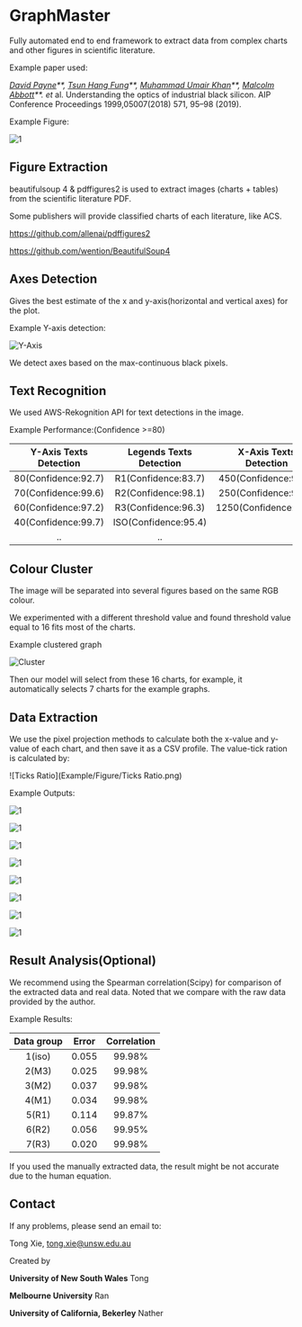 # GraphMaster

Fully automated end to end framework to extract data from complex charts and other figures in scientific literature.



Example paper used:

 *[David Payne](https://aip.scitation.org/author/Payne%2C+David)**,* *[Tsun Hang Fung](https://aip.scitation.org/author/Fung%2C+Tsun+Hang)**,* *[Muhammad Umair Khan](https://aip.scitation.org/author/Khan%2C+Muhammad+Umair)**,* *[Malcolm Abbott](https://aip.scitation.org/author/Abbott%2C+Malcolm)**. et* al. Understanding the optics of industrial black silicon. AIP Conference Proceedings 1999,05007(2018) 571, 95–98 (2019).

Example Figure:

![1](test/ori/1.jpg)



## Figure Extraction

beautifulsoup 4 & pdffigures2 is used to extract images (charts + tables) from the scientific literature PDF. 

Some publishers will provide classified charts of each literature, like ACS.

https://github.com/allenai/pdffigures2

https://github.com/wention/BeautifulSoup4

## Axes Detection

Gives the best estimate of the x and y-axis(horizontal and vertical axes) for the plot.

Example Y-axis detection:

![Y-Axis](Example/Figure/Y-Axis.png)

We detect axes based on the max-continuous black pixels.

## Text Recognition 

We used AWS-Rekognition API for text detections in the image.

Example Performance:(Confidence >=80)

| Y-Axis Texts Detection | Legends Texts Detection | X-Axis Texts Detection |
| :--------------------: | :---------------------: | :--------------------: |
|  80(Confidence:92.7)   |   R1(Confidence:83.7)   |  450(Confidence:98.7)  |
|  70(Confidence:99.6)   |   R2(Confidence:98.1)   |  250(Confidence:99.1)  |
|  60(Confidence:97.2)   |   R3(Confidence:96.3)   | 1250(Confidence:92.9)  |
|  40(Confidence:99.7)   |  ISO(Confidence:95.4)   |                        |
|           ..           |           ..            |                        |



## Colour Cluster 

The image will be separated into several figures based on the same RGB colour.

We experimented with a different threshold value and found threshold value equal to 16 fits most of the charts.

Example clustered graph

![Cluster](Example/Figure/Cluster.png)

Then our model will select from these 16 charts, for example, it automatically selects 7 charts for the example graphs.

## Data Extraction

We use the pixel projection methods to calculate both the x-value and y-value of each chart, and then save it as a CSV profile. The value-tick ration is calculated by:

![Ticks Ratio](Example/Figure/Ticks Ratio.png)

Example Outputs:

![1](Example/Figure/1.png)

![1](Example/Figure/2.png)

![1](Example/Figure/3.png)

![1](Example/Figure/4.png)

![1](Example/Figure/5.png)

![1](Example/Figure/5.png)

![1](Example/Figure/6.png)

![1](Example/Figure/7.png)

## Result Analysis(Optional)

We recommend using the Spearman correlation(Scipy) for comparison of the extracted data and real data. Noted that we compare with the raw data provided by the author. 

Example Results:

| Data group | Error | Correlation |
| :--------: | :---: | :---------: |
|   1(iso)   | 0.055 |   99.98%    |
|   2(M3)    | 0.025 |   99.98%    |
|   3(M2)    | 0.037 |   99.98%    |
|   4(M1)    | 0.034 |   99.98%    |
|   5(R1)    | 0.114 |   99.87%    |
|   6(R2)    | 0.056 |   99.95%    |
|   7(R3)    | 0.020 |   99.98%    |

If you used the manually extracted data, the result might be not accurate due to the human equation.

## Contact

If any problems, please send an email to:

Tong Xie, tong.xie@unsw.edu.au

Created by

**University of New South Wales** Tong

**Melbourne University** Ran

**University of California, Bekerley**  Nather 

